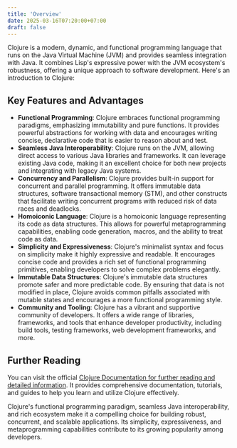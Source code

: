 ```yaml
---
title: 'Overview'
date: 2025-03-16T07:20:00+07:00
draft: false
---
```


Clojure is a modern, dynamic, and functional programming language that runs on the Java Virtual Machine (JVM) and provides seamless integration with Java. It combines Lisp's expressive power with the JVM ecosystem's robustness, offering a unique approach to software development. Here's an introduction to Clojure:

## Key Features and Advantages

- **Functional Programming**: Clojure embraces functional programming paradigms, emphasizing immutability and pure functions. It provides powerful abstractions for working with data and encourages writing concise, declarative code that is easier to reason about and test.
- **Seamless Java Interoperability**: Clojure runs on the JVM, allowing direct access to various Java libraries and frameworks. It can leverage existing Java code, making it an excellent choice for both new projects and integrating with legacy Java systems.
- **Concurrency and Parallelism**: Clojure provides built-in support for concurrent and parallel programming. It offers immutable data structures, software transactional memory (STM), and other constructs that facilitate writing concurrent programs with reduced risk of data races and deadlocks.
- **Homoiconic Language**: Clojure is a homoiconic language representing its code as data structures. This allows for powerful metaprogramming capabilities, enabling code generation, macros, and the ability to treat code as data.
- **Simplicity and Expressiveness**: Clojure's minimalist syntax and focus on simplicity make it highly expressive and readable. It encourages concise code and provides a rich set of functional programming primitives, enabling developers to solve complex problems elegantly.
- **Immutable Data Structures**: Clojure's immutable data structures promote safer and more predictable code. By ensuring that data is not modified in place, Clojure avoids common pitfalls associated with mutable states and encourages a more functional programming style.
- **Community and Tooling**: Clojure has a vibrant and supportive community of developers. It offers a wide range of libraries, frameworks, and tools that enhance developer productivity, including build tools, testing frameworks, web development frameworks, and more.

## Further Reading

You can visit the official [Clojure Documentation for further reading and detailed information](https://clojure.org). It provides comprehensive documentation, tutorials, and guides to help you learn and utilize Clojure effectively.

Clojure's functional programming paradigm, seamless Java interoperability, and rich ecosystem make it a compelling choice for building robust, concurrent, and scalable applications. Its simplicity, expressiveness, and metaprogramming capabilities contribute to its growing popularity among developers.
